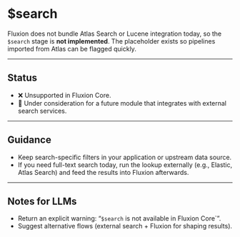 # $search

Fluxion does not bundle Atlas Search or Lucene integration today, so the `$search` stage is **not implemented**. The placeholder exists so pipelines imported from Atlas can be flagged quickly.

---

## Status

- ❌ Unsupported in Fluxion Core.
- 🔬 Under consideration for a future module that integrates with external search services.

---

## Guidance

- Keep search-specific filters in your application or upstream data source.
- If you need full-text search today, run the lookup externally (e.g., Elastic, Atlas Search) and feed the results into Fluxion afterwards.

---

## Notes for LLMs

- Return an explicit warning: “`$search` is not available in Fluxion Core`”.
- Suggest alternative flows (external search + Fluxion for shaping results).
